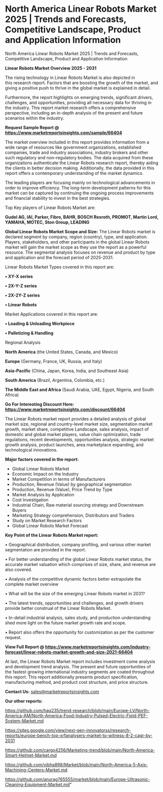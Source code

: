 # North America Linear Robots Market 2025 | Trends and Forecasts, Competitive Landscape, Product and Application Information
North America Linear Robots Market 2025 | Trends and Forecasts, Competitive Landscape, Product and Application Information

<Strong> Linear Robots Market Overview 2025 - 2031</strong>

The rising technology in Linear Robots Market is also depicted in this research report. Factors that are boosting the growth of the market, and giving a positive push to thrive in the global market is explained in detail.

Furthermore, the report highlights on emerging trends, significant drivers, challenges, and opportunities, providing all necessary data for thriving in the industry. This report market research offers a comprehensive perspective, including an in-depth analysis of the present and future scenarios within the industry.

<strong>Request Sample Report @ <a href=https://www.marketreportsinsights.com/sample/66404>https://www.marketreportsinsights.com/sample/66404</a></strong>

The market overview included in this report provides information from a wide range of resources like government organizations, established companies, trade and industry associations, industry brokers and other such regulatory and non-regulatory bodies. The data acquired from these organizations authenticate the Linear Robots research report, thereby aiding the clients in better decision making. Additionally, the data provided in this report offers a contemporary understanding of the market dynamics.

The leading players are focusing mainly on technological advancements in order to improve efficiency. The long-term development patterns for this market can be captured by continuing the ongoing process improvements and financial stability to invest in the best strategies.

Top Key players of Linear Robots Market are:

<strong>Gudel AG, IAI, Parker, Fibro, BAHR, BOSCH Rexroth, PROMOT, Martin Lord, YAMAHA, MOTEC, Ston Group, LEADING</strong>

<strong><b>Global Linear Robots Market Scope and Size:</b></strong>
The Linear Robots market is declared segment by company, region (country), type, and application. Players, stakeholders, and other participants in the global Linear Robots market will gain the market scope as they use the report as a powerful resource. The segmental analysis focuses on revenue and product by type and application and the forecast period of 2025-2031.

Linear Robots Market Types covered in this report are:

<strong>• XY-X series

• 2X-Y-Z series

• 2X-2Y-Z series

• Linear Robots</strong>

Market Applications covered in this report are:

<strong>• Loading & Unloading Workpiece

• Palletizing & Handling</strong> 

Regional Analysis

<strong>North America</strong> (the United States, Canada, and Mexico)

<strong>Europe</strong> (Germany, France, UK, Russia, and Italy)

<strong>Asia-Pacific</strong> (China, Japan, Korea, India, and Southeast Asia)

<strong>South America</strong> (Brazil, Argentina, Colombia, etc.)

<strong>The Middle East and Africa</strong> (Saudi Arabia, UAE, Egypt, Nigeria, and South Africa)

<strong>Go For Interesting Discount Here: <a href=https://www.marketreportsinsights.com/discount/66404>https://www.marketreportsinsights.com/discount/66404</a></strong>

The Linear Robots market report provides a detailed analysis of global market size, regional and country-level market size, segmentation market growth, market share, competitive Landscape, sales analysis, impact of domestic and global market players, value chain optimization, trade regulations, recent developments, opportunities analysis, strategic market growth analysis, product launches, area marketplace expanding, and technological innovations.

<strong><b>Major factors covered in the report:</b></strong>
<ul>
  <li>Global Linear Robots Market </li>
  <li>Economic Impact on the Industry</li>
  <li>Market Competition in terms of Manufacturers</li>
  <li>Production, Revenue (Value) by geographical segmentation</li>
  <li>Production, Revenue (Value), Price Trend by Type</li>
  <li>Market Analysis by Application</li>
  <li>Cost Investigation</li>
  <li>Industrial Chain, Raw material sourcing strategy and Downstream Buyers</li>
  <li>Marketing Strategy comprehension, Distributors and Traders</li>
  <li>Study on Market Research Factors</li>
  <li>Global Linear Robots Market Forecast</li>
</ul>

<strong><b>Key Point of the Linear Robots Market report:</b></strong>

• Geographical distribution, company profiling, and various other market segmentation are provided in the report.

• For better understanding of the global Linear Robots market status, the accurate market valuation which comprises of size, share, and revenue are also covered.

• Analysis of the competitive dynamic factors better extrapolate the complete market overview

• What will be the size of the emerging Linear Robots market in 2031?

• The latest trends, opportunities and challenges, and growth drivers provide better construal of the Linear Robots Market.

• In-detail industrial analysis, sales study, and production understanding shed more light on the future market growth rate and scope.

• Report also offers the opportunity for customization as per the customer request.

<strong><b>View Full Report @ <a href=https://www.marketreportsinsights.com/industry-forecast/linear-robots-market-growth-and-size-2021-66404>https://www.marketreportsinsights.com/industry-forecast/linear-robots-market-growth-and-size-2021-66404</a></b></strong>


At last, the Linear Robots Market report includes investment come analysis and development trend analysis. The present and future opportunities of the fastest growing international industry segments are coated throughout this report. This report additionally presents product specification, manufacturing method, and product cost structure, and price structure.

<strong>Contact Us:</strong>
sales@marketreportsinsights.com

<strong>Our other reports:</strong>

<a href=https://github.com/haq235/trend-research/blob/main/Europe-LV/North-America-AM/North-America-Food-Industry-Pulsed-Electric-Field-PEF-System-Market.md>https://github.com/haq235/trend-research/blob/main/Europe-LV/North-America-AM/North-America-Food-Industry-Pulsed-Electric-Field-PEF-System-Market.md</a>

<a href=https://sites.google.com/view/next-gen-innovatorss/research-reports/europe-bench-top-xrfanalysers-market-to-witness-8-2-cagr-by-2031>https://sites.google.com/view/next-gen-innovatorss/research-reports/europe-bench-top-xrfanalysers-market-to-witness-8-2-cagr-by-2031</a>

<a href=https://github.com/cargo4256/Marketing-trend/blob/main/North-America-Smart-Helmet-Market.md>https://github.com/cargo4256/Marketing-trend/blob/main/North-America-Smart-Helmet-Market.md</a>

<a href=https://github.com/vibha898/Market/blob/main/North-America-5-Axis-Machining-Centers-Market.md>https://github.com/vibha898/Market/blob/main/North-America-5-Axis-Machining-Centers-Market.md</a>

<a href=https://github.com/anurag765555/market/blob/main/Europe-Ultrasonic-Cleaning-Equipment-Market.md>https://github.com/anurag765555/market/blob/main/Europe-Ultrasonic-Cleaning-Equipment-Market.md</a>"
